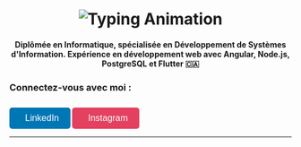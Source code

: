 <h1 align="center">
    <img src="https://readme-typing-svg.herokuapp.com/?font=Righteous&size=35&center=true&vCenter=true&width=500&height=70&duration=4000&lines=Hi+There!+%F0%9F%91%8B;+I'm+Nada+Ben+Khaled!" alt="Typing Animation" />
</h1>
<h3 align="center" style="font-size: 14px;">Diplômée en Informatique, spécialisée en Développement de Systèmes d'Information. Expérience en développement web avec Angular, Node.js, PostgreSQL et Flutter <span>&#127464;&#127462;</span></h3>

<!---
nadaaaaaaaa777777777/nadaaaaaaaa777777777 is a ✨ special ✨ repository because its `README.md` (this file) appears on your GitHub profile.
You can click the Preview link to take a look at your changes.
--->

<h3>Connectez-vous avec moi :</h3>
<a href="https://www.linkedin.com/in/ben-khaled-nada-8609b2258/" target="_blank" style="display: inline-block; padding: 10px 20px; background-color: #0077b5; color: white; text-decoration: none; border-radius: 5px; font-size: 16px; font-family: Arial, sans-serif;">
  <i class="fab fa-linkedin" style="margin-right: 8px;"></i>LinkedIn
</a>

<a href="https://www.instagram.com/khalednadaben/" target="_blank" style="display: inline-block; padding: 10px 20px; background-color: #E4405F; color: white; text-decoration: none; border-radius: 5px; font-size: 16px; font-family: Arial, sans-serif; margin-top: 10px;">
  <i class="fab fa-instagram" style="margin-right: 8px;"></i>Instagram
</a>


<br/>

<hr/>
